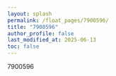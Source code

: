 ```yaml
---
layout: splash
permalink: /float_pages/7900596/
title: "7900596"
author_profile: false
last_modified_at: 2025-06-13
toc: false
---
```

 
7900596
